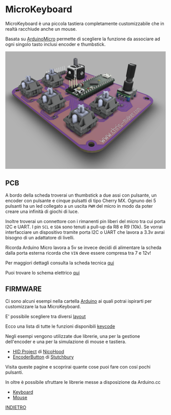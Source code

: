 # MicroKeyboard

MicroKeyboard è una piccola tastiera completamente customizzabile che in realtà racchiude anche un mouse.

Basata su [ArduinoMicro](https://store.arduino.cc/products/arduino-micro) permette di scegliere la funzione da associare ad ogni singolo tasto inclusi encoder e thumbstick.


![MicroKeyboard](https://github.com/ChristianIannella/MicroKeyboard/blob/main/Docs/7.png)



## PCB
  

A bordo della scheda troverai un thumbstick a due assi con pulsante, un encoder con pulsante e cinque pulsatti di tipo Cherry MX. Ognuno dei 5 pulsanti ha un led collegato a un uscita `PWM` del micro in modo da poter creare una infinità di giochi di luce.

Inoltre troverai un connettore con i rimanenti pin liberi del micro tra cui porta I2C e UART.
I pin `SCL` e `SDA` sono tenuti a pull-up da R8 e R9 (10k). Se vorrai interfacciare un dispositivo tramite porta I2C o UART che lavora a 3.3v avrai bisogno di un adattatore di livelli. 


Ricorda Arduino Micro lavora a 5v se invece decidi di alimentare la scheda dalla porta esterna ricorda che `VIN` deve essere compresa tra 7 e 12v!
  
Per maggiori dettagli consulta la scheda tecnica [qui](https://store.arduino.cc/products/arduino-micro)

Puoi trovare lo schema elettrico [qui](https://github.com/ChristianIannella/MicroKeyboard/blob/main/Docs/Microkeyboard_schematic.png)
  


  
## FIRMWARE  
  
Ci sono alcuni esempi nella cartella [Arduino](https://github.com/ChristianIannella/MicroKeyboard/tree/main/Arduino/Example_1) ai quali potrai ispirarti per customizzare la tua MicroKeyboard.  

E' possibile scegliere tra diversi [layout](https://github.com/ChristianIannella/MicroKeyboard/blob/main/Docs/Layout.txt) 

Ecco una lista di tutte le funzioni disponibili [keycode](https://github.com/ChristianIannella/MicroKeyboard/blob/main/Docs/Keycode.txt)
  
Negli esempi vengono utilizzate due librerie, una per la gestione dell'encoder e una per la simulazione di mouse e tastiera. 
  
  - [HID Project](https://github.com/NicoHood/HID) di [NicoHood](https://github.com/NicoHood)
  - [EncoderButton](https://github.com/Stutchbury/EncoderButton) di [Stutchbury](https://github.com/Stutchbury)
  
Visita queste pagine e scoprirai quante cose puoi fare con cosí pochi pulsanti.


In oltre è possibile sfruttare le librerie messe a disposizione da Arduino.cc 

- [Keyboard](https://www.arduino.cc/reference/en/language/functions/usb/keyboard/)
- [Mouse](https://www.arduino.cc/reference/en/language/functions/usb/mouse/)


[INDIETRO](https://github.com/ChristianIannella/MicroKeyboard)
